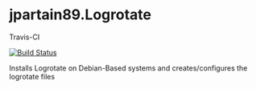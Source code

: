 # jpartain89.Logrotate

Travis-CI

[![Build Status](https://travis-ci.org/jpartain89/ansible-role-logrotate.svg?branch=master)](https://travis-ci.org/jpartain89/ansible-role-logrotate)

Installs Logrotate on Debian-Based systems and creates/configures the logrotate files
